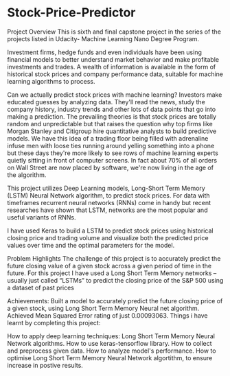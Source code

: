 # Stock-Price-Predictor

Project Overview
This is sixth and final capstone project in the series of the projects listed in Udacity- Machine Learning Nano Degree Program.

Investment firms, hedge funds and even individuals have been using financial models to better understand market behavior and make profitable investments and trades. 
A wealth of information is available in the form of historical stock prices and company performance data, suitable for machine learning algorithms to process.

Can we actually predict stock prices with machine learning? Investors make educated guesses by analyzing data. 
They'll read the news, study the company history, industry trends and other lots of data points that go into making a prediction. 
The prevailing theories is that stock prices are totally random and unpredictable but that raises the question why top firms like Morgan Stanley and 
Citigroup hire quantitative analysts to build predictive models. We have this idea of a trading floor being filled with adrenaline infuse men 
with loose ties running around yelling something into a phone but these days they're more likely to see rows of machine learning experts quietly sitting 
in front of computer screens. In fact about 70% of all orders on Wall Street are now placed by software, we're now living in the age of the algorithm.

This project utilizes Deep Learning models, Long-Short Term Memory (LSTM) Neural Network algorithm, to predict stock prices. 
For data with timeframes recurrent neural networks (RNNs) come in handy but recent researches have shown that LSTM, 
networks are the most popular and useful variants of RNNs.

I have used Keras to build a LSTM to predict stock prices using historical closing price and trading volume and visualize both the predicted price values over time 
and the optimal parameters for the model.



Problem Highlights
The challenge of this project is to accurately predict the future closing value of a given stock across a given period of time in the future. 
For this project I have used a Long Short Term Memory networks – usually just called “LSTMs” to predict the closing price of the S&P 500 
using a dataset of past prices

Achievements:
Built a model to accurately predict the future closing price of a given stock, using Long Short Term Memory Neural net algorithm.
Achieved Mean Squared Error rating of just 0.00093063.
Things i have learnt by completing this project:

How to apply deep learning techniques: Long Short Term Memory Neural Network algorithms.
How to use keras-tensorflow library.
How to collect and preprocess given data.
How to analyze model's performance.
How to optimise Long Short Term Memory Neural Network algortithm, to ensure increase in postive results.
